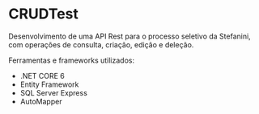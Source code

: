 # CRUDTest

Desenvolvimento de uma API Rest para o processo seletivo da Stefanini, com operações de consulta, criação, edição e deleção.

Ferramentas e frameworks utilizados:
- .NET CORE 6
- Entity Framework
- SQL Server Express
- AutoMapper
